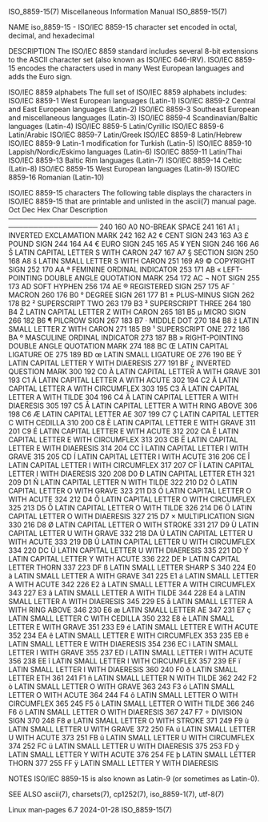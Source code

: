 ISO_8859-15(7)         Miscellaneous Information Manual         ISO_8859-15(7)

NAME
       iso_8859-15  - ISO/IEC 8859-15 character set encoded in octal, decimal,
       and hexadecimal

DESCRIPTION
       The ISO/IEC 8859 standard includes  several  8-bit  extensions  to  the
       ASCII  character  set (also known as ISO/IEC 646-IRV).  ISO/IEC 8859-15
       encodes the characters used in many West European  languages  and  adds
       the Euro sign.

   ISO/IEC 8859 alphabets
       The full set of ISO/IEC 8859 alphabets includes:
       ISO/IEC 8859-1    West European languages (Latin-1)
       ISO/IEC 8859-2    Central and East European languages (Latin-2)
       ISO/IEC 8859-3    Southeast European and miscellaneous languages (Latin-3)
       ISO/IEC 8859-4    Scandinavian/Baltic languages (Latin-4)
       ISO/IEC 8859-5    Latin/Cyrillic
       ISO/IEC 8859-6    Latin/Arabic
       ISO/IEC 8859-7    Latin/Greek
       ISO/IEC 8859-8    Latin/Hebrew
       ISO/IEC 8859-9    Latin-1 modification for Turkish (Latin-5)
       ISO/IEC 8859-10   Lappish/Nordic/Eskimo languages (Latin-6)
       ISO/IEC 8859-11   Latin/Thai
       ISO/IEC 8859-13   Baltic Rim languages (Latin-7)
       ISO/IEC 8859-14   Celtic (Latin-8)
       ISO/IEC 8859-15   West European languages (Latin-9)
       ISO/IEC 8859-16   Romanian (Latin-10)

   ISO/IEC 8859-15 characters
       The following table displays the characters in ISO/IEC 8859-15 that are
       printable and unlisted in the ascii(7) manual page.
       Oct   Dec   Hex   Char   Description
       ────────────────────────────────────────────────────────────────────
       240   160   A0           NO-BREAK SPACE
       241   161   A1     ¡     INVERTED EXCLAMATION MARK
       242   162   A2     ¢     CENT SIGN
       243   163   A3     £     POUND SIGN
       244   164   A4     €     EURO SIGN
       245   165   A5     ¥     YEN SIGN
       246   166   A6     Š     LATIN CAPITAL LETTER S WITH CARON
       247   167   A7     §     SECTION SIGN
       250   168   A8     š     LATIN SMALL LETTER S WITH CARON
       251   169   A9     ©     COPYRIGHT SIGN
       252   170   AA     ª     FEMININE ORDINAL INDICATOR
       253   171   AB     «     LEFT-POINTING DOUBLE ANGLE QUOTATION MARK
       254   172   AC     ¬     NOT SIGN
       255   173   AD           SOFT HYPHEN
       256   174   AE     ®     REGISTERED SIGN
       257   175   AF     ¯     MACRON
       260   176   B0     °     DEGREE SIGN
       261   177   B1     ±     PLUS-MINUS SIGN
       262   178   B2     ²     SUPERSCRIPT TWO
       263   179   B3     ³     SUPERSCRIPT THREE
       264   180   B4     Ž     LATIN CAPITAL LETTER Z WITH CARON
       265   181   B5     µ     MICRO SIGN
       266   182   B6     ¶     PILCROW SIGN
       267   183   B7     ·     MIDDLE DOT
       270   184   B8     ž     LATIN SMALL LETTER Z WITH CARON
       271   185   B9     ¹     SUPERSCRIPT ONE
       272   186   BA     º     MASCULINE ORDINAL INDICATOR
       273   187   BB     »     RIGHT-POINTING DOUBLE ANGLE QUOTATION MARK
       274   188   BC     Œ     LATIN CAPITAL LIGATURE OE
       275   189   BD     œ     LATIN SMALL LIGATURE OE
       276   190   BE     Ÿ     LATIN CAPITAL LETTER Y WITH DIAERESIS
       277   191   BF     ¿     INVERTED QUESTION MARK
       300   192   C0     À     LATIN CAPITAL LETTER A WITH GRAVE
       301   193   C1     Á     LATIN CAPITAL LETTER A WITH ACUTE
       302   194   C2     Â     LATIN CAPITAL LETTER A WITH CIRCUMFLEX
       303   195   C3     Ã     LATIN CAPITAL LETTER A WITH TILDE
       304   196   C4     Ä     LATIN CAPITAL LETTER A WITH DIAERESIS
       305   197   C5     Å     LATIN CAPITAL LETTER A WITH RING ABOVE
       306   198   C6     Æ     LATIN CAPITAL LETTER AE
       307   199   C7     Ç     LATIN CAPITAL LETTER C WITH CEDILLA
       310   200   C8     È     LATIN CAPITAL LETTER E WITH GRAVE
       311   201   C9     É     LATIN CAPITAL LETTER E WITH ACUTE
       312   202   CA     Ê     LATIN CAPITAL LETTER E WITH CIRCUMFLEX
       313   203   CB     Ë     LATIN CAPITAL LETTER E WITH DIAERESIS
       314   204   CC     Ì     LATIN CAPITAL LETTER I WITH GRAVE
       315   205   CD     Í     LATIN CAPITAL LETTER I WITH ACUTE
       316   206   CE     Î     LATIN CAPITAL LETTER I WITH CIRCUMFLEX
       317   207   CF     Ï     LATIN CAPITAL LETTER I WITH DIAERESIS
       320   208   D0     Ð     LATIN CAPITAL LETTER ETH
       321   209   D1     Ñ     LATIN CAPITAL LETTER N WITH TILDE
       322   210   D2     Ò     LATIN CAPITAL LETTER O WITH GRAVE
       323   211   D3     Ó     LATIN CAPITAL LETTER O WITH ACUTE
       324   212   D4     Ô     LATIN CAPITAL LETTER O WITH CIRCUMFLEX
       325   213   D5     Õ     LATIN CAPITAL LETTER O WITH TILDE
       326   214   D6     Ö     LATIN CAPITAL LETTER O WITH DIAERESIS
       327   215   D7     ×     MULTIPLICATION SIGN
       330   216   D8     Ø     LATIN CAPITAL LETTER O WITH STROKE
       331   217   D9     Ù     LATIN CAPITAL LETTER U WITH GRAVE
       332   218   DA     Ú     LATIN CAPITAL LETTER U WITH ACUTE
       333   219   DB     Û     LATIN CAPITAL LETTER U WITH CIRCUMFLEX
       334   220   DC     Ü     LATIN CAPITAL LETTER U WITH DIAERESIS
       335   221   DD     Ý     LATIN CAPITAL LETTER Y WITH ACUTE
       336   222   DE     Þ     LATIN CAPITAL LETTER THORN
       337   223   DF     ß     LATIN SMALL LETTER SHARP S
       340   224   E0     à     LATIN SMALL LETTER A WITH GRAVE
       341   225   E1     á     LATIN SMALL LETTER A WITH ACUTE
       342   226   E2     â     LATIN SMALL LETTER A WITH CIRCUMFLEX
       343   227   E3     ã     LATIN SMALL LETTER A WITH TILDE
       344   228   E4     ä     LATIN SMALL LETTER A WITH DIAERESIS
       345   229   E5     å     LATIN SMALL LETTER A WITH RING ABOVE
       346   230   E6     æ     LATIN SMALL LETTER AE
       347   231   E7     ç     LATIN SMALL LETTER C WITH CEDILLA
       350   232   E8     è     LATIN SMALL LETTER E WITH GRAVE
       351   233   E9     é     LATIN SMALL LETTER E WITH ACUTE
       352   234   EA     ê     LATIN SMALL LETTER E WITH CIRCUMFLEX
       353   235   EB     ë     LATIN SMALL LETTER E WITH DIAERESIS
       354   236   EC     ì     LATIN SMALL LETTER I WITH GRAVE
       355   237   ED     í     LATIN SMALL LETTER I WITH ACUTE
       356   238   EE     î     LATIN SMALL LETTER I WITH CIRCUMFLEX
       357   239   EF     ï     LATIN SMALL LETTER I WITH DIAERESIS
       360   240   F0     ð     LATIN SMALL LETTER ETH
       361   241   F1     ñ     LATIN SMALL LETTER N WITH TILDE
       362   242   F2     ò     LATIN SMALL LETTER O WITH GRAVE
       363   243   F3     ó     LATIN SMALL LETTER O WITH ACUTE
       364   244   F4     ô     LATIN SMALL LETTER O WITH CIRCUMFLEX
       365   245   F5     õ     LATIN SMALL LETTER O WITH TILDE
       366   246   F6     ö     LATIN SMALL LETTER O WITH DIAERESIS
       367   247   F7     ÷     DIVISION SIGN
       370   248   F8     ø     LATIN SMALL LETTER O WITH STROKE
       371   249   F9     ù     LATIN SMALL LETTER U WITH GRAVE
       372   250   FA     ú     LATIN SMALL LETTER U WITH ACUTE
       373   251   FB     û     LATIN SMALL LETTER U WITH CIRCUMFLEX
       374   252   FC     ü     LATIN SMALL LETTER U WITH DIAERESIS
       375   253   FD     ý     LATIN SMALL LETTER Y WITH ACUTE
       376   254   FE     þ     LATIN SMALL LETTER THORN
       377   255   FF     ÿ     LATIN SMALL LETTER Y WITH DIAERESIS

NOTES
       ISO/IEC 8859-15 is also known as Latin-9 (or sometimes as Latin-0).

SEE ALSO
       ascii(7), charsets(7), cp1252(7), iso_8859-1(7), utf-8(7)

Linux man-pages 6.7               2024-01-28                    ISO_8859-15(7)
